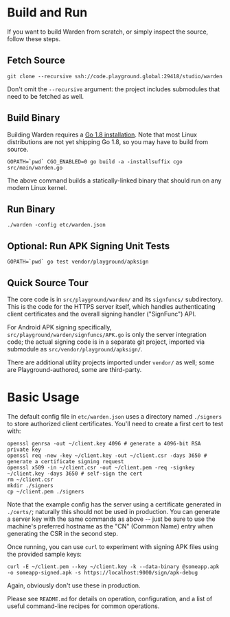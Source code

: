 
# Build and Run

If you want to build Warden from scratch, or simply inspect the source, follow these steps.

## Fetch Source

    git clone --recursive ssh://code.playground.global:29418/studio/warden

Don't omit the `--recursive` argument: the project includes submodules that need to be fetched as
well.

## Build Binary

Building Warden requires a [Go 1.8 installation](https://golang.org/doc/install). Note that most
Linux distributions are not yet shipping Go 1.8, so you may have to build from source.

    GOPATH=`pwd` CGO_ENABLED=0 go build -a -installsuffix cgo src/main/warden.go

The above command builds a statically-linked binary that should run on any modern Linux kernel.

## Run Binary

    ./warden -config etc/warden.json

## Optional: Run APK Signing Unit Tests

    GOPATH=`pwd` go test vendor/playground/apksign

## Quick Source Tour

The core code is in `src/playground/warden/` and its `signfuncs/` subdirectory. This is the code for
the HTTPS server itself, which handles authenticating client certificates and the overall signing
handler ("SignFunc") API.

For Android APK signing specifically, `src/playground/warden/signfuncs/APK.go` is only the server
integration code; the actual signing code is in a separate git project, imported via submodule as
`src/vendor/playground/apksign/`.

There are additional utility projects imported under `vendor/` as well; some are
Playground-authored, some are third-party.

# Basic Usage

The default config file in `etc/warden.json` uses a directory named `./signers` to store authorized
client certificates. You'll need to create a first cert to test with:

    openssl genrsa -out ~/client.key 4096 # generate a 4096-bit RSA private key
    openssl req -new -key ~/client.key -out ~/client.csr -days 3650 # generate a certificate signing request
    openssl x509 -in ~/client.csr -out ~/client.pem -req -signkey ~/client.key -days 3650 # self-sign the cert
    rm ~/client.csr
    mkdir ./signers
    cp ~/client.pem ./signers

Note that the example config has the server using a certificate generated in `./certs/`; naturally
this should not be used in production. You can generate a server key with the same commands as above
-- just be sure to use the machine's preferred hostname as the "CN" (Common Name) entry when
generating the CSR in the second step.

Once running, you can use `curl` to experiment with signing APK files using the provided sample
keys:

    curl -E ~/client.pem --key ~/client.key -k --data-binary @someapp.apk -o someapp-signed.apk -s https://localhost:9000/sign/apk-debug

Again, obviously don't use these in production.

Please see `README.md` for details on operation, configuration, and a list of useful command-line
recipes for common operations.
